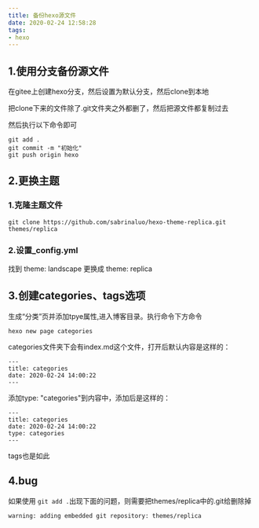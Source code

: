 ```yaml
---
title: 备份hexo源文件
date: 2020-02-24 12:58:28
tags:
- hexo
---
```


## 1.使用分支备份源文件

在gitee上创建hexo分支，然后设置为默认分支，然后clone到本地

把clone下来的文件除了.git文件夹之外都删了，然后把源文件都复制过去

然后执行以下命令即可

```shell
git add .
git commit -m "初始化"
git push origin hexo
```

## 2.更换主题

### 1.克隆主题文件

```shell
git clone https://github.com/sabrinaluo/hexo-theme-replica.git themes/replica
```

### 2.设置_config.yml

找到 theme: landscape 更换成 theme: replica

## 3.创建categories、tags选项

生成“分类”页并添加tpye属性,进入博客目录。执行命令下方命令

```shell
hexo new page categories
```

categories文件夹下会有index.md这个文件，打开后默认内容是这样的：

``` shell
---
title: categories
date: 2020-02-24 14:00:22
---
```

添加type: "categories"到内容中，添加后是这样的：

```shell
---
title: categories
date: 2020-02-24 14:00:22
type: categories
---
```

tags也是如此

## 4.bug

如果使用 `git add .`出现下面的问题，则需要把themes/replica中的.git给删除掉

```shell
warning: adding embedded git repository: themes/replica
```




